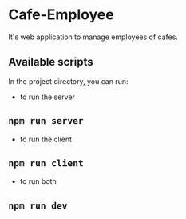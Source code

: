 # Cafe-Employee
It's web application to manage employees of cafes.


## Available scripts 
In the project directory, you can run:

- to run the server
## `npm run server`

- to run the client 
## `npm run client`

- to run both 
## `npm run dev`

